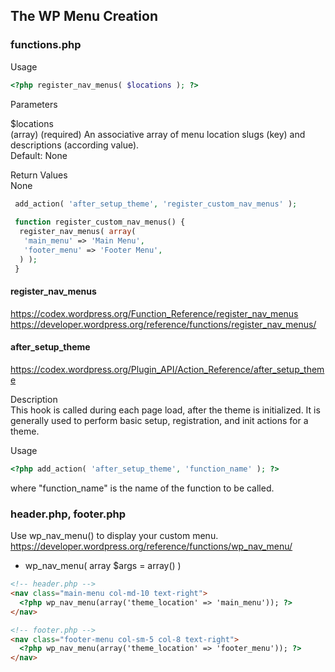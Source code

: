 ## The WP Menu Creation

### functions.php

Usage
```php
<?php register_nav_menus( $locations ); ?>
```

Parameters

$locations<br>
    (array) (required) An associative array of menu location slugs (key) and descriptions (according value).<br>
    Default: None

Return Values<br>
    None
 
 ```php
  add_action( 'after_setup_theme', 'register_custom_nav_menus' );
  
  function register_custom_nav_menus() {
   register_nav_menus( array(
    'main_menu' => 'Main Menu',
    'footer_menu' => 'Footer Menu',
   ) );
  }
 ```
#### register_nav_menus
https://codex.wordpress.org/Function_Reference/register_nav_menus
https://developer.wordpress.org/reference/functions/register_nav_menus/

#### after_setup_theme
https://codex.wordpress.org/Plugin_API/Action_Reference/after_setup_theme

Description<br>
This hook is called during each page load, after the theme is initialized. It is generally used to perform basic setup, registration, and init actions for a theme.

Usage
```php
<?php add_action( 'after_setup_theme', 'function_name' ); ?>
```
where "function_name" is the name of the function to be called.


### header.php, footer.php

Use wp_nav_menu() to display your custom menu.
https://developer.wordpress.org/reference/functions/wp_nav_menu/

- wp_nav_menu( array $args = array() )

 ```html
 <!-- header.php -->
 <nav class="main-menu col-md-10 text-right">
   <?php wp_nav_menu(array('theme_location' => 'main_menu')); ?>
 </nav>

 <!-- footer.php -->
 <nav class="footer-menu col-sm-5 col-8 text-right">
   <?php wp_nav_menu(array('theme_location' => 'footer_menu')); ?>
 </nav>
 ```

